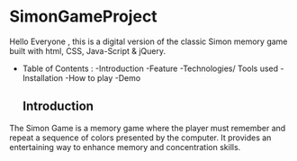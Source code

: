 # SimonGameProject
Hello Everyone , this is a  digital version of the classic Simon memory game built with html, CSS, Java-Script &amp; jQuery. 
* Table of Contents :
  -Introduction
  -Feature
  -Technologies/ Tools used
  -Installation
  -How to play
  -Demo
  
  ## Introduction
The Simon Game is a memory game where the player must remember and repeat a sequence of colors presented by the computer. It provides an entertaining way to enhance memory and concentration skills.


